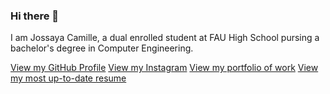 ### Hi there 👋

I am Jossaya Camille, a dual enrolled student at FAU High School pursing a bachelor's degree in Computer Engineering.

[View my GitHub Profile](https://github.com/jcamille2023)
[View my Instagram](https://instagram.com/jpnolimit)
[View my portfolio of work](/portfolio)
[View my most up-to-date resume](/resume)
